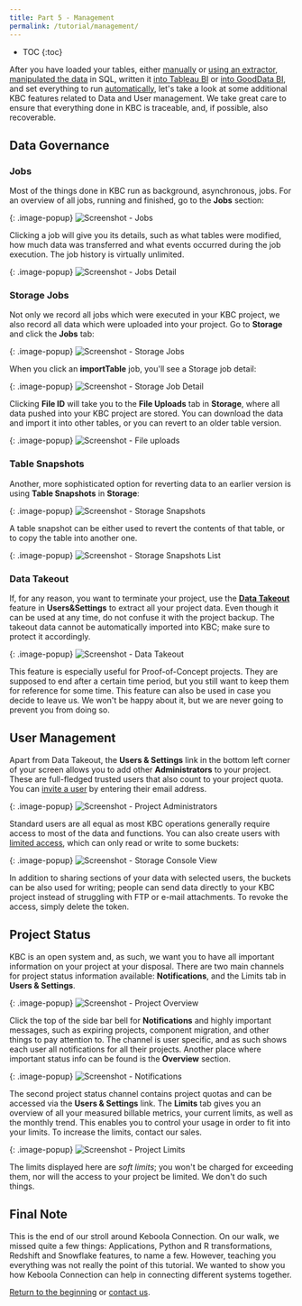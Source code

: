 ```yaml
---
title: Part 5 - Management
permalink: /tutorial/management/
---
```


* TOC
{:toc}

After you have loaded your tables, either [manually](/tutorial/load/) or
[using an extractor](/tutorial/load/database/), [manipulated the data](/tutorial/manipulate/) in SQL,
written it [into Tableau BI](/tutorial/write/) or [into GoodData BI](/tutorial/write/gooddata/), and
set everything to run [automatically](/tutorial/automate/), let's take a look at some additional KBC features
related to Data and User management. We take great care to ensure that everything done in KBC is traceable,
and, if possible, also recoverable.

## Data Governance

### Jobs
Most of the things done in KBC run as background, asynchronous, jobs.
For an overview of all jobs, running and finished, go to the **Jobs** section:

{: .image-popup}
![Screenshot - Jobs](/tutorial/management/jobs.png)

Clicking a job will give you its details, such as what tables were modified, how much data was transferred and
what events occurred during the job execution. The job history is virtually unlimited.

{: .image-popup}
![Screenshot - Jobs Detail](/tutorial/management/jobs-detail.png)

### Storage Jobs
Not only we record all jobs which were executed in your KBC project, we also record all data which were uploaded
into your project. Go to **Storage** and click the **Jobs** tab:

{: .image-popup}
![Screenshot - Storage Jobs](/tutorial/management/storage-jobs.png)

When you click an **importTable** job, you'll see a Storage job detail:

{: .image-popup}
![Screenshot - Storage Job Detail](/tutorial/management/storage-jobs-detail.png)

Clicking **File ID** will take you to the **File Uploads** tab in **Storage**,
where all data pushed into your KBC project are stored.
You can download the data and import it into other tables, or you can revert to an older table version.

{: .image-popup}
![Screenshot - File uploads](/tutorial/management/storage-file-uploads.png)

### Table Snapshots
Another, more sophisticated option for reverting data to an earlier version is using
**Table Snapshots** in **Storage**:

{: .image-popup}
![Screenshot - Storage Snapshots](/tutorial/management/storage-snapshots.png)

A table snapshot can be either used to revert the contents of that table, or to copy the table into another one.

{: .image-popup}
![Screenshot - Storage Snapshots List](/tutorial/management/storage-snapshots-list.png)

### Data Takeout
If, for any reason, you want to terminate your project, use the
[**Data Takeout**](/management/project-export/) feature in **Users&Settings** to extract all
your project data. Even though it can be used at any time, do not confuse it with the project backup.
The takeout data cannot be automatically imported into KBC; make sure to protect it accordingly.

{: .image-popup}
![Screenshot - Data Takeout](/tutorial/management/data-takeout.png)

This feature is especially useful for Proof-of-Concept projects. They are supposed to end after a certain time period, but
you still want to keep them for reference for some time. This feature can also be used in case you decide to leave us.
We won't be happy about it, but we are never going to prevent you from doing so.

## User Management
Apart from Data Takeout, the **Users & Settings** link in the bottom left corner of your screen allows you to add
other **Administrators** to your project. These are full-fledged trusted users that also count to your project quota.
You can [invite a user](/management/users/) by entering their email address.

{: .image-popup}
![Screenshot - Project Administrators](/tutorial/management/administrators.png)

Standard users are all equal as most KBC operations generally require access to most of the data and functions.
You can also create users with [limited access](/storage/tokens/#limited-tokens), which can only read or write to some buckets:

{: .image-popup}
![Screenshot - Storage Console View](/tutorial/management/access-token-detail.png)

In addition to sharing sections of your data with selected users, the buckets can be also used for writing;
people can send data directly to your KBC project instead of struggling with FTP or e-mail attachments.
To revoke the access, simply delete the token.


## Project Status
KBC is an open system and, as such, we want you to have all important information on your project at your disposal.
There are two main channels for project status information available: **Notifications**,
and the Limits tab in **Users & Settings**.

{: .image-popup}
![Screenshot - Project Overview](/tutorial/management/project-overview.png)

Click the top of the side bar bell for **Notifications** and highly important messages, such as expiring projects,
component migration, and other things to pay attention to. The channel is user specific, and as such shows
each user all notifications for all their projects. Another place where important status info can be found
is the **Overview** section.

{: .image-popup}
![Screenshot - Notifications](/tutorial/management/notifications.png)

The second project status channel contains project quotas and can be accessed via the **Users & Settings** link.
The **Limits** tab gives you an overview of all your measured billable metrics, your current limits,
as well as the monthly trend. This enables you to control your usage in order to fit into your limits.
To increase the limits, contact our sales.

{: .image-popup}
![Screenshot - Project Limits](/tutorial/management/project-limits.png)

The limits displayed here are *soft limits*; you won't be charged for exceeding them,
nor will the access to your project be limited. We don't do such things.

## Final Note
This is the end of our stroll around Keboola Connection. On our walk, we missed quite a few things:
Applications, Python and R transformations, Redshift and Snowflake features, to name a few.
However, teaching you everything was not really the point of this tutorial.
We wanted to show you how Keboola Connection can help in connecting different systems together.

[Return to the beginning](/tutorial/) or [contact us](/).
